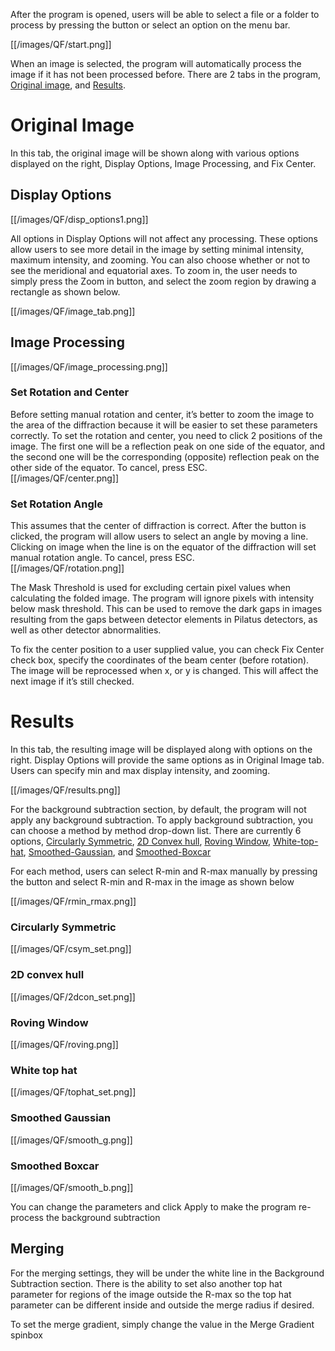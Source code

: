 After the program is opened, users will be able to select a file or a folder to process by pressing the button or select an option on the menu bar. 

[[/images/QF/start.png]]

When an image is selected, the program will automatically process the image if it has not been processed before. There are 2 tabs in the program, [Original image](#original-image), and [Results](#results).

# Original Image
In this tab, the original image will be shown along with various options displayed on the right, Display Options, Image Processing, and Fix Center. 

## Display Options

[[/images/QF/disp_options1.png]]

All options in Display Options will not affect any processing. These options allow users to see more detail in the image by setting minimal intensity, maximum intensity, and zooming. You can also choose whether or not to see the meridional and equatorial axes. To zoom in, the user needs to simply press the Zoom in button, and select the zoom region by drawing a rectangle as shown below. 

[[/images/QF/image_tab.png]]

## Image Processing

[[/images/QF/image_processing.png]]

### Set Rotation and Center
Before setting manual rotation and center, it’s better to zoom the image to the area of the diffraction because it will be easier to set these parameters correctly. To set the rotation and center, you need to click 2 positions of the image. The first one will be a reflection peak on one side of the equator, and the second one will be the corresponding (opposite) reflection peak on the other side of the equator. To cancel, press ESC.<br/>
[[/images/QF/center.png]]

### Set Rotation Angle
This assumes that the center of diffraction is correct. After the button is clicked, the program will allow users to select an angle by moving a line. Clicking on image when the line is on the equator of the diffraction will set manual rotation angle. To cancel, press ESC.<br/>
[[/images/QF/rotation.png]]


The Mask Threshold is used for excluding certain pixel values when calculating the folded image. The program will ignore pixels with intensity below mask threshold. This can be used to remove the dark gaps in images resulting from the gaps between detector elements in Pilatus detectors, as well as other detector abnormalities.

To fix the center position to a user supplied value, you can check Fix Center check box, specify the coordinates of the beam center (before rotation). The image will be reprocessed when x, or y is changed. This will affect the next image if it’s still checked.

# Results
In this tab, the resulting image will be displayed along with options on the right. Display Options will provide the same options as in Original Image tab. Users can specify min and max display intensity, and zooming.  

[[/images/QF/results.png]]

For the background subtraction section, by default, the program will not apply any background subtraction. To apply background subtraction, you can choose a method by method drop-down list. There are currently 6 options, [Circularly Symmetric](#circularly-symmetric), [2D Convex hull](#2d-convex-hull), [Roving Window](#roving-window), [White-top-hat](#white-top-hat), [Smoothed-Gaussian](#smoothed-gaussian), and [Smoothed-Boxcar](#smoothed-boxcar)

For each method, users can select R-min and R-max manually by pressing the button and select R-min and R-max in the image as shown below

[[/images/QF/rmin_rmax.png]]

### Circularly Symmetric
[[/images/QF/csym_set.png]]
### 2D convex hull
[[/images/QF/2dcon_set.png]]
### Roving Window
[[/images/QF/roving.png]]
### White top hat
[[/images/QF/tophat_set.png]]
### Smoothed Gaussian
[[/images/QF/smooth_g.png]]
### Smoothed Boxcar
[[/images/QF/smooth_b.png]]

You can change the parameters and click Apply to make the program re-process the background subtraction

## Merging
For the merging settings, they will be under the white line in the Background Subtraction section. There is the ability to set also another top hat parameter for regions of the image outside the R-max so the top hat parameter can be different inside and outside the merge radius if desired. 

To set the merge gradient, simply change the value in the Merge Gradient spinbox
